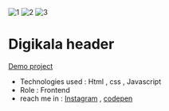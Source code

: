 ![1](https://github.com/user-attachments/assets/e5f10b92-b6d7-433a-a180-edb22fe55cd0)
![2](https://github.com/user-attachments/assets/b903e1b7-7c61-422f-ade8-96b8ef9c8e0e)
![3](https://github.com/user-attachments/assets/0973d5c8-fa45-4a0d-ab6b-9a02712cd710)

# Digikala header
[Demo project](https://aliasgharhasanzadeh.github.io/digikala-header/digikala.html)
- Technologies used : Html , css , Javascript
- Role : Frontend
- reach me in : [Instagram](https://www.instagram.com/aliasghar.dev?igsh=cmg5ZnJvMDMxODdu) , [codepen](https://codepen.io/Aliasghar-Hasanzadeh)

